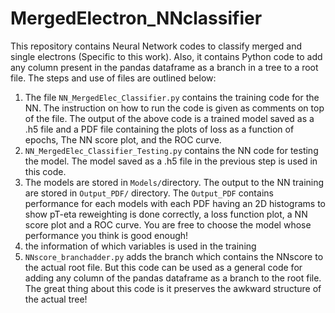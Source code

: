 # MergedElectron_NNclassifier
This repository contains Neural Network codes to classify merged and single electrons (Specific to this work). Also, it contains Python code to add any column present in the pandas dataframe as a branch in a tree to a root file. 
The steps and use of files are outlined below:
1. The file `NN_MergedElec_Classifier.py` contains the training code for the NN. The instruction on how to run the code is given as comments on top of the file. The output of the above code is a trained model saved as a .h5 file and a PDF file containing the plots of loss as a function of epochs, The NN score plot, and the ROC curve.
2. `NN_MergedElec_Classifier_Testing.py` contains the NN code for testing the model. The model saved as a .h5 file in the previous step is used in this code.
3. The models are stored in `Models/`directory. The output to the NN training are stored in `Output_PDF/` directory. The `Output_PDF` contains performance for each models with each PDF having an 2D histograms to show pT-eta reweighting is done correctly, a loss function plot, a NN score plot and a ROC curve. You are free to choose the model whose performance you think is good enough!
4. the information of which variables is used in the training
5. `NNscore_branchadder.py` adds the branch which contains the NNscore to the actual root file. But this code can be used as a general code for adding any column of the pandas dataframe as a branch to the root file. The great thing about this code is it preserves the awkward structure of the actual tree!

   
